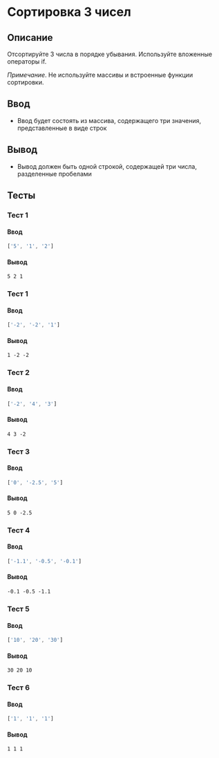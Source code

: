 # Сортировка 3 чисел

## Описание
Отсортируйте 3 числа в порядке убывания.
Используйте вложенные операторы if.

_Примечание_. Не используйте массивы и встроенные функции сортировки.

## Ввод
- Ввод будет состоять из массива, содержащего три значения, представленные в виде строк

## Вывод
- Вывод должен быть одной строкой, содержащей три числа, разделенные пробелами

## Тесты

### Тест 1

#### Ввод
```js
['5', '1', '2']
```

#### Вывод
```
5 2 1
```

### Тест 1

#### Ввод
```js
['-2', '-2', '1']
```

#### Вывод
```
1 -2 -2
```

### Тест 2

#### Ввод
```js
['-2', '4', '3']
```

#### Вывод
```
4 3 -2
```

### Тест 3

#### Ввод
```js
['0', '-2.5', '5']
```

#### Вывод
```
5 0 -2.5
```

### Тест 4

#### Ввод
```js
['-1.1', '-0.5', '-0.1']
```

#### Вывод
```
-0.1 -0.5 -1.1
```

### Тест 5

#### Ввод
```js
['10', '20', '30']
```

#### Вывод
```
30 20 10
```

### Тест 6

#### Ввод
```js
['1', '1', '1']
```

#### Вывод
```
1 1 1
```
